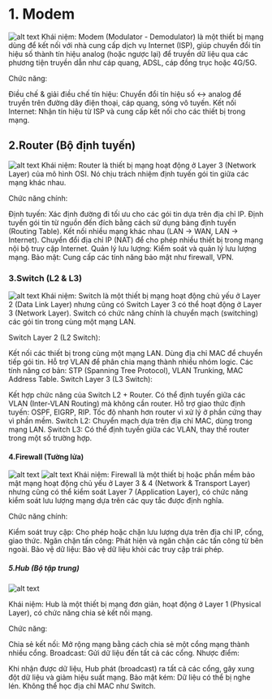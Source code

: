 # 1. Modem
![alt text](image.png)
Khái niệm: Modem (Modulator - Demodulator) là một thiết bị mạng dùng để kết nối với nhà cung cấp dịch vụ Internet (ISP), giúp chuyển đổi tín hiệu số thành tín hiệu analog (hoặc ngược lại) để truyền dữ liệu qua các phương tiện truyền dẫn như cáp quang, ADSL, cáp đồng trục hoặc 4G/5G.

Chức năng:

Điều chế & giải điều chế tín hiệu: Chuyển đổi tín hiệu số ↔ analog để truyền trên đường dây điện thoại, cáp quang, sóng vô tuyến.
Kết nối Internet: Nhận tín hiệu từ ISP và cung cấp kết nối cho các thiết bị trong mạng.

## 2.Router (Bộ định tuyến)
![alt text](image-1.png)
Khái niệm: Router là thiết bị mạng hoạt động ở Layer 3 (Network Layer) của mô hình OSI. Nó chịu trách nhiệm định tuyến gói tin giữa các mạng khác nhau.

Chức năng chính:

Định tuyến: Xác định đường đi tối ưu cho các gói tin dựa trên địa chỉ IP. Định tuyến gói tin từ nguồn đến đích bằng cách sử dụng bảng định tuyến (Routing Table).
Kết nối nhiều mạng khác nhau (LAN → WAN, LAN → Internet).
Chuyển đổi địa chỉ IP (NAT) để cho phép nhiều thiết bị trong mạng nội bộ truy cập Internet.
Quản lý lưu lượng: Kiểm soát và quản lý lưu lượng mạng.
Bảo mật: Cung cấp các tính năng bảo mật như firewall, VPN.

### 3.Switch (L2 & L3)
![alt text](image-2.png)
Khái niệm: Switch là một thiết bị mạng hoạt động chủ yếu ở Layer 2 (Data Link Layer) nhưng cũng có Switch Layer 3 có thể hoạt động ở Layer 3 (Network Layer). Switch có chức năng chính là chuyển mạch (switching) các gói tin trong cùng một mạng LAN.

Switch Layer 2 (L2 Switch):

Kết nối các thiết bị trong cùng một mạng LAN.
Dùng địa chỉ MAC để chuyển tiếp gói tin.
Hỗ trợ VLAN để phân chia mạng thành nhiều nhóm logic.
Các tính năng cơ bản: STP (Spanning Tree Protocol), VLAN Trunking, MAC Address Table.
Switch Layer 3 (L3 Switch):

Kết hợp chức năng của Switch L2 + Router.
Có thể định tuyến giữa các VLAN (Inter-VLAN Routing) mà không cần router.
Hỗ trợ giao thức định tuyến: OSPF, EIGRP, RIP.
Tốc độ nhanh hơn router vì xử lý ở phần cứng thay vì phần mềm.
Switch L2: Chuyển mạch dựa trên địa chỉ MAC, dùng trong mạng LAN. Switch L3: Có thể định tuyến giữa các VLAN, thay thế router trong một số trường hợp.

#### 4.Firewall (Tường lửa)
![alt text](image-3.png)
![alt text](image-4.png)
Khái niệm: Firewall là một thiết bị hoặc phần mềm bảo mật mạng hoạt động chủ yếu ở Layer 3 & 4 (Network & Transport Layer) nhưng cũng có thể kiểm soát Layer 7 (Application Layer), có chức năng kiểm soát lưu lượng mạng dựa trên các quy tắc được định nghĩa.

Chức năng chính:

Kiểm soát truy cập: Cho phép hoặc chặn lưu lượng dựa trên địa chỉ IP, cổng, giao thức.
Ngăn chặn tấn công: Phát hiện và ngăn chặn các tấn công từ bên ngoài.
Bảo vệ dữ liệu: Bảo vệ dữ liệu khỏi các truy cập trái phép.
##### 5.Hub (Bộ tập trung)
![alt text](image-5.png)

Khái niệm: Hub là một thiết bị mạng đơn giản, hoạt động ở Layer 1 (Physical Layer), có chức năng chia sẻ kết nối mạng.

Chức năng:

Chia sẻ kết nối: Mở rộng mạng bằng cách chia sẻ một cổng mạng thành nhiều cổng.
Broadcast: Gửi dữ liệu đến tất cả các cổng.
Nhược điểm:

Khi nhận được dữ liệu, Hub phát (broadcast) ra tất cả các cổng, gây xung đột dữ liệu và giảm hiệu suất mạng.
Bảo mật kém: Dữ liệu có thể bị nghe lén.
Không thể học địa chỉ MAC như Switch.

